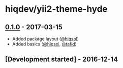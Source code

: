 # hiqdev/yii2-theme-hyde

## [0.1.0] - 2017-03-15

- Added package layout ([@hiqsol])
- Added basics ([@hiqsol], [@tafid])

## [Development started] - 2016-12-14

[@hiqsol]: https://github.com/hiqsol
[sol@hiqdev.com]: https://github.com/hiqsol
[@SilverFire]: https://github.com/SilverFire
[d.naumenko.a@gmail.com]: https://github.com/SilverFire
[@tafid]: https://github.com/tafid
[andreyklochok@gmail.com]: https://github.com/tafid
[@BladeRoot]: https://github.com/BladeRoot
[bladeroot@gmail.com]: https://github.com/BladeRoot
[Under development]: https://github.com/hiqdev/yii2-theme-hyde/releases
[0.1.0]: https://github.com/hiqdev/yii2-theme-hyde/releases/tag/0.1.0
